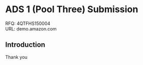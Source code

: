 <h1>ADS 1 (Pool Three) Submission</h1>
 
RFQ: 4QTFHS150004<br />
URL: demo.amazon.com
 
<h2>Introduction</h2>
 
Thank you
